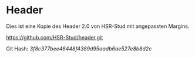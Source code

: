 # Header

Dies ist eine Kopie des Header 2.0 von HSR-Stud mit angepassten Margins.

https://github.com/HSR-Stud/header.git

Git Hash: *3f8c377bee46448f4389d95aadb6ae527e8b8d2c*
